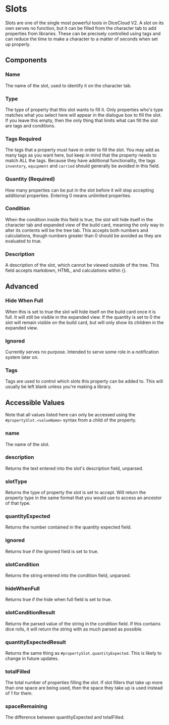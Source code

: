 # Slots

Slots are one of the single most powerful tools in DiceCloud V2. A slot on its own serves no function, but it can be filled from the character tab to add properties from libraries. These can be precisely controlled using tags and can reduce the time to make a character to a matter of seconds when set up properly.

## Components

### Name

The name of the slot, used to identify it on the character tab.

### Type

The type of property that this slot wants to fill it. Only properties who's type matches what you select here will appear in the dialogue box to fill the slot. If you leave this empty, then the only thing that limits what can fill the slot are tags and conditions.

### Tags Required

The tags that a property must have in order to fill the slot. You may add as many tags as you want here, but keep in mind that the property needs to match ALL the tags. Because they have additional functionality, the tags `inventory`, `equipment` and `carried` should generally be avoided in this field.

### Quantity \(Required\)

How many properties can be put in the slot before it will stop accepting additional properties. Entering 0 means unlimited properties.

### Condition

When the condition inside this field is true, the slot will hide itself in the character tab and expanded view of the build card, meaning the only way to alter its contents will be the tree tab. This accepts both numbers and calculations, though numbers greater than 0 should be avoided as they are evaluated to true.

### Description

A description of the slot, which cannot be viewed outside of the tree. This field accepts markdown, HTML, and calculations within {}.

## Advanced

### Hide When Full

When this is set to true the slot will hide itself on the build card once it is full. It will still be visible in the expanded view. If the quantity is set to 0 the slot will remain visible on the build card, but will only show its children in the expanded view.

### Ignored

Currently serves no purpose. Intended to serve some role in a notification system later on.

### Tags

Tags are used to control which slots this property can be added to. This will usually be left blank unless you're making a library.

## Accessible Values

Note that all values listed here can only be accessed using the `#propertySlot.<valueName>` syntax from a child of the property.

### name

The name of the slot.

### description

Returns the text entered into the slot's description field, unparsed.

### slotType

Returns the type of property the slot is set to accept. Will return the property type in the same format that you would use to access an ancestor of that type.

### quantityExpected

Returns the number contained in the quantity expected field.

### ignored

Returns true if the ignored field is set to true.

### slotCondition

Returns the string entered into the condition field, unparsed.

### hideWhenFull

Returns true if the hide when full field is set to true.

### slotConditionResult

Returns the parsed value of the string in the condition field. If this contains dice rolls, it will return the string with as much parsed as possible.

### quantityExpectedResult

Returns the same thing as `#propertySlot.quantityExpected`. This is likely to change in future updates.

### totalFilled

The total number of properties filling the slot. If slot fillers that take up more than one space are being used, then the space they take up is used instead of 1 for them.

### spaceRemaining

The difference between quantityExpected and totalFilled.
